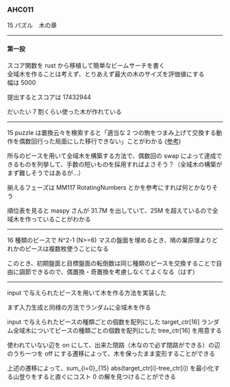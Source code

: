 ### AHC011

15 パズル　木の章

---

#### 第一投

スコア関数を rust から移植して簡単なビームサーチを書く  
全域木を作ることは考えず、とりあえず最大の木のサイズを評価値にする  
幅は 5000

提出するとスコアは 17432944

だいたい 7 割くらい使った木が作れている

---

15 puzzle は置換云々を検索すると「適当な 2 つの駒をつまみ上げて交換する動作を偶数回行った局面にした移行できない」ことがわかる ([参考](https://manabitimes.jp/math/979))

所与のピースを用いて全域木を構築する方法で、偶数回の swap によって達成できるものを列挙して、手数の短いものを採用すればよさそう？（全域木の構築がまず難しそうではあるが…）

揃えるフェーズは MM117 RotatingNumbers とかを参考にすれば何とかなりそう

順位表を見ると maspy さんが 31.7M を出していて、25M を超えているので全域木を作っていることがわかる

---

16 種類のピースで N^2-1 (N>=6) マスの盤面を埋めるとき、鳩の巣原理よりどれかのピースは複数枚使うことになる

このとき、初期盤面と目標盤面の転倒数は同じ種類のピースを交換することで自由に調節できるので、偶置換・奇置換を考慮しなくてよくなる（はず）

---

input で与えられたピースを用いて木を作る方法を実装した

まず入力生成と同様の方法でランダムに全域木を作る

input で与えられたピースの種類ごとの個数を配列にした target_ctr[16]
ランダム全域木についてピースの種類ごとの個数を配列にした tree_ctr[16]
を用意する

使われていない辺を on にして、出来た閉路（木なので必ず閉路ができる）の辺のうち一つを off にする遷移によって、木を保ったまま変形することができる

上述の遷移によって、sum_{i=0}_{15} abs(target_ctr[i]-tree_ctr[i]) を最小化する山登りをすると直ぐにコスト 0 の解を見つけることができる